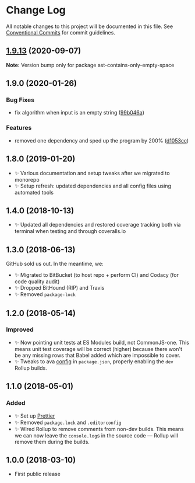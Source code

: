 # Change Log

All notable changes to this project will be documented in this file.
See [Conventional Commits](https://conventionalcommits.org) for commit guidelines.

## [1.9.13](https://gitlab.com/codsen/codsen/compare/ast-contains-only-empty-space@1.9.12...ast-contains-only-empty-space@1.9.13) (2020-09-07)

**Note:** Version bump only for package ast-contains-only-empty-space





## 1.9.0 (2020-01-26)

### Bug Fixes

- fix algorithm when input is an empty string ([99b046a](https://gitlab.com/codsen/codsen/commit/99b046a1ce96b2719f83595f7981e74081565531))

### Features

- removed one dependency and sped up the program by 200% ([d1053cc](https://gitlab.com/codsen/codsen/commit/d1053cc48db252c87ca0731813958da42757e07c))

## 1.8.0 (2019-01-20)

- ✨ Various documentation and setup tweaks after we migrated to monorepo
- ✨ Setup refresh: updated dependencies and all config files using automated tools

## 1.4.0 (2018-10-13)

- ✨ Updated all dependencies and restored coverage tracking both via terminal when testing and through coveralls.io

## 1.3.0 (2018-06-13)

GitHub sold us out. In the meantime, we:

- ✨ Migrated to BitBucket (to host repo + perform CI) and Codacy (for code quality audit)
- ✨ Dropped BitHound (RIP) and Travis
- ✨ Removed `package-lock`

## 1.2.0 (2018-05-14)

### Improved

- ✨ Now pointing unit tests at ES Modules build, not CommonJS-one. This means unit test coverage will be correct (higher) because there won't be any missing rows that Babel added which are impossible to cover.
- ✨ Tweaks to ava [config](https://github.com/avajs/ava/blob/master/docs/recipes/es-modules.md) in `package.json`, properly enabling the `dev` Rollup builds.

## 1.1.0 (2018-05-01)

### Added

- ✨ Set up [Prettier](https://prettier.io)
- ✨ Removed `package.lock` and `.editorconfig`
- ✨ Wired Rollup to remove comments from non-dev builds. This means we can now leave the `console.log`s in the source code — Rollup will remove them during the builds.

## 1.0.0 (2018-03-10)

- First public release
